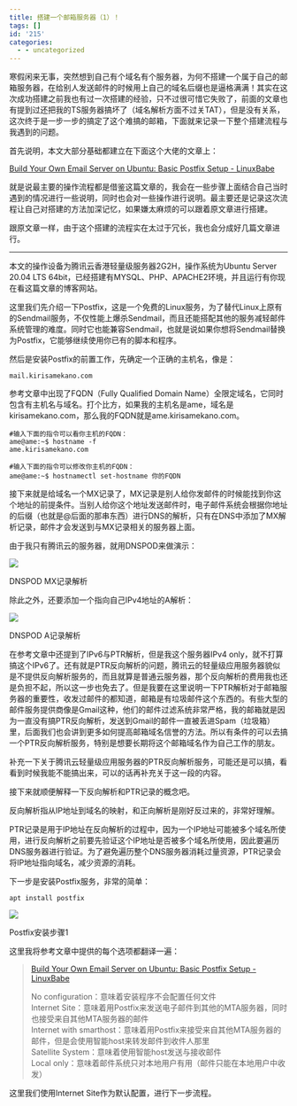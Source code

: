 ```yaml
---
title: 搭建一个邮箱服务器（1）！
tags: []
id: '215'
categories:
  - - uncategorized
---
```


寒假闲来无事，突然想到自己有个域名有个服务器，为何不搭建一个属于自己的邮箱服务器，在给别人发送邮件的时候用上自己的域名后缀也是逼格满满！其实在这次成功搭建之前我也有过一次搭建的经验，只不过很可惜它失败了，前面的文章也有提到过还把我的TS服务器搞坏了（域名解析方面不过关TAT），但是没有关系，这次终于是一步一步的搞定了这个难搞的邮箱，下面就来记录一下整个搭建流程与我遇到的问题。

首先说明，本文大部分基础都建立在下面这个大佬的文章上：

[Build Your Own Email Server on Ubuntu: Basic Postfix Setup - LinuxBabe](https://www.linuxbabe.com/mail-server/setup-basic-postfix-mail-sever-ubuntu)

就是说最主要的操作流程都是借鉴这篇文章的，我会在一些步骤上面结合自己当时遇到的情况进行一些说明，同时也会对一些操作进行说明。最主要还是记录这次流程让自己对搭建的方法加深记忆，如果嫌太麻烦的可以跟着原文章进行搭建。

跟原文章一样，由于这个搭建的流程实在太过于冗长，我也会分成好几篇文章进行。

* * *

本文的操作设备为腾讯云香港轻量级服务器2G2H，操作系统为Ubuntu Server 20.04 LTS 64bit，已经搭建有MYSQL、PHP、APACHE2环境，并且运行有你现在看这篇文章的博客网站。

这里我们先介绍一下Postfix，这是一个免费的Linux服务，为了替代Linux上原有的Sendmail服务，不仅性能上爆杀Sendmail，而且还能搭配其他的服务减轻邮件系统管理的难度。同时它也能兼容Sendmail，也就是说如果你想将Sendmail替换为Postfix，它能够继续使用你已有的脚本和程序。

然后是安装Postfix的前置工作，先确定一个正确的主机名，像是：

```
mail.kirisamekano.com
```

参考文章中出现了FQDN（Fully Qualified Domain Name）全限定域名，它同时包含有主机名与域名。打个比方，如果我的主机名是ame，域名是kirisamekano.com，那么我的FQDN就是ame.kirisamekano.com。

```
#输入下面的指令可以看你主机的FQDN：
ame@ame:~$ hostname -f
ame.kirisamekano.com

#输入下面的指令可以修改你主机的FQDN：
ame@ame:~$ hostnamectl set-hostname 你的FQDN
```

接下来就是给域名一个MX记录了，MX记录是别人给你发邮件的时候能找到你这个地址的前提条件。当别人给你这个地址发送邮件时，电子邮件系统会根据你地址的后缀（也就是@后面的那串东西）进行DNS的解析，只有在DNS中添加了MX解析记录，邮件才会发送到与MX记录相关的服务器上面。

由于我只有腾讯云的服务器，就用DNSPOD来做演示：

![](https://www.kirisamekano.com/wp-content/uploads/2023/02/image-1024x47.png)

DNSPOD MX记录解析

除此之外，还要添加一个指向自己IPv4地址的A解析：

![](https://www.kirisamekano.com/wp-content/uploads/2023/02/image-1-1024x46.png)

DNSPOD A记录解析

在参考文章中还提到了IPv6与PTR解析，但是我这个服务器IPv4 only，就不打算搞这个IPv6了。还有就是PTR反向解析的问题，腾讯云的轻量级应用服务器貌似是不提供反向解析服务的，而且就算是普通云服务器，那个反向解析的费用我也还是负担不起，所以这一步也免去了。但是我要在这里说明一下PTR解析对于邮箱服务器的重要性，收发过邮件的都知道，邮箱是有垃圾邮件这个东西的。有些大型的邮件服务提供商像是Gmail这种，他们的邮件过滤系统非常严格，我的邮箱就是因为一直没有搞PTR反向解析，发送到Gmail的邮件一直被丢进Spam（垃圾箱）里，后面我们也会讲到更多如何提高邮箱域名信誉的方法。所以有条件的可以去搞一个PTR反向解析服务，特别是想要长期将这个邮箱域名作为自己工作的朋友。

补充一下关于腾讯云轻量级应用服务器的PTR反向解析服务，可能还是可以搞，看看到时候我能不能搞出来，可以的话再补充关于这一段的内容。

接下来就顺便解释一下反向解析和PTR记录的概念吧。

反向解析指从IP地址到域名的映射，和正向解析是刚好反过来的，非常好理解。

PTR记录是用于IP地址在反向解析的过程中，因为一个IP地址可能被多个域名所使用，进行反向解析之前要先验证这个IP地址是否被多个域名所使用，因此要遍历DNS服务器进行验证。为了避免遍历整个DNS服务器消耗过量资源，PTR记录会将IP地址指向域名，减少资源的消耗。

下一步是安装Postfix服务，非常的简单：

```
apt install postfix
```

![](https://www.kirisamekano.com/wp-content/uploads/2023/02/LWOZFEWWX3P0R51GR_PV.png)

Postfix安装步骤1

这里我将参考文章中提供的每个选项都翻译一遍：

> [Build Your Own Email Server on Ubuntu: Basic Postfix Setup - LinuxBabe](https://www.linuxbabe.com/mail-server/setup-basic-postfix-mail-sever-ubuntu)
> 
> No configuration：意味着安装程序不会配置任何文件  
> Internet Site：意味着用Postfix来发送电子邮件到其他的MTA服务器，同时也接受来自其他MTA服务器的邮件  
> Internet with smarthost：意味着用Postfix来接受来自其他MTA服务器的邮件，但是会使用智能host来转发邮件到收件人那里  
> Satellite System：意味着使用智能host发送与接收邮件  
> Local only：意味着邮件系统只对本地用户有用（邮件只能在本地用户中收发）

这里我们使用Internet Site作为默认配置，进行下一步流程。